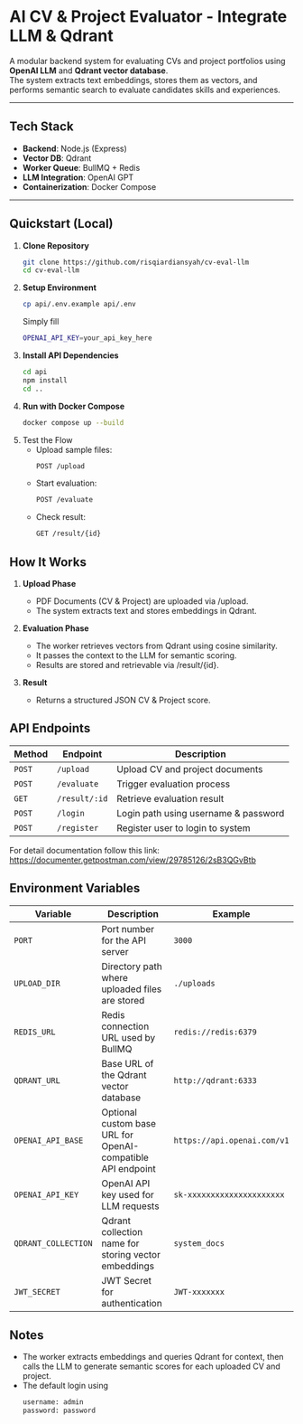 # AI CV & Project Evaluator - Integrate LLM & Qdrant

A modular backend system for evaluating CVs and project portfolios using **OpenAI LLM** and **Qdrant vector database**.  
The system extracts text embeddings, stores them as vectors, and performs semantic search to evaluate candidates skills and experiences.

---

## Tech Stack

- **Backend**: Node.js (Express)
- **Vector DB**: Qdrant
- **Worker Queue**: BullMQ + Redis
- **LLM Integration**: OpenAI GPT
- **Containerization**: Docker Compose

---

## Quickstart (Local)

1. **Clone Repository**
   ```bash
   git clone https://github.com/risqiardiansyah/cv-eval-llm
   cd cv-eval-llm
2. **Setup Environment**    
   ```bash
   cp api/.env.example api/.env
   ```
   Simply fill
   ```bash
   OPENAI_API_KEY=your_api_key_here
4. **Install API Dependencies**
   ```bash
   cd api
   npm install
   cd ..
5. **Run with Docker Compose**
   ```bash
   docker compose up --build
6. Test the Flow
   - Upload sample files:
     ```bash
     POST /upload
   - Start evaluation:
     ```bash
     POST /evaluate
   - Check result:
     ```bash
     GET /result/{id}

## How It Works
1. **Upload Phase**
   - PDF Documents (CV & Project) are uploaded via /upload.
   - The system extracts text and stores embeddings in Qdrant.

2. **Evaluation Phase**
   - The worker retrieves vectors from Qdrant using cosine similarity.
   - It passes the context to the LLM for semantic scoring.
   - Results are stored and retrievable via /result/{id}.
     
3. **Result**
   - Returns a structured JSON CV & Project score.
  
## API Endpoints
| Method | Endpoint      | Description                    |
| ------ | ------------- | ------------------------------ |
| `POST` | `/upload`     | Upload CV and project documents |
| `POST` | `/evaluate`   | Trigger evaluation process     |
| `GET`  | `/result/:id` | Retrieve evaluation result     |
| `POST` | `/login`      | Login path using username & password     |
| `POST` | `/register`   | Register user to login to system     |

For detail documentation follow this link: https://documenter.getpostman.com/view/29785126/2sB3QGvBtb

## Environment Variables
| Variable            | Description                                                 | Example                                    |
| ------------------- | ----------------------------------------------------------- | ------------------------------------------ |
| `PORT`              | Port number for the API server                              | `3000`                                     |
| `UPLOAD_DIR`        | Directory path where uploaded files are stored              | `./uploads`                                |
| `REDIS_URL`         | Redis connection URL used by BullMQ                         | `redis://redis:6379`                       |
| `QDRANT_URL`        | Base URL of the Qdrant vector database                      | `http://qdrant:6333`                       |
| `OPENAI_API_BASE`   | Optional custom base URL for OpenAI-compatible API endpoint | `https://api.openai.com/v1`                |
| `OPENAI_API_KEY`    | OpenAI API key used for LLM requests                        | `sk-xxxxxxxxxxxxxxxxxxxxx`                 |
| `QDRANT_COLLECTION` | Qdrant collection name for storing vector embeddings        | `system_docs`                              |
| `JWT_SECRET`        | JWT Secret for authentication                               | `JWT-xxxxxxx`                              |

## Notes
- The worker extracts embeddings and queries Qdrant for context, then calls the LLM to generate semantic scores for each uploaded CV and project.
- The default login using
  ```bash
  username: admin
  password: password
